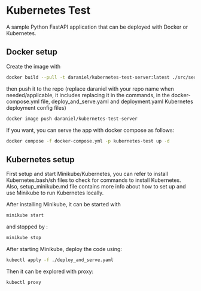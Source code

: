 # Kubernetes Test

A sample Python FastAPI application that can be deployed with Docker or Kubernetes.

## Docker setup

Create the image with

```bash
docker build --pull -t daraniel/kubernetes-test-server:latest ./src/server
```

then push it to the repo (replace daraniel with your repo name when needed/applicable, it includes replacing it in the commands, in the docker-compose.yml file, deploy_and_serve.yaml and deployment.yaml Kubernetes deployment config files)

```bash
docker image push daraniel/kubernetes-test-server 
```

If you want, you can serve the app with docker compose as follows:


```bash
docker compose -f docker-compose.yml -p kubernetes-test up -d
```

## Kubernetes setup

First setup and start Minikube/Kubernetes, you can refer to install Kubernetes.bash/sh files to check for commands to install Kubernetes. Also, setup_minikube.md file contains more info about how to set up and use Minikube to run Kubernetes locally.

After installing Minikube, it can be started with

```bash
minikube start
```

and stopped by :

```bash
minikube stop
```

After starting Minikube, deploy the code using:

```bash
kubectl apply -f ./deploy_and_serve.yaml
```

Then it can be explored with proxy:

```bash
kubectl proxy
```


